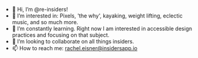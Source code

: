 - 👋 Hi, I’m @re-insiders!
- 👀 I’m interested in: Pixels, 'the why', kayaking, weight lifting, eclectic music, and so much more. 
- 🌱 I’m constantly learning. Right now I am interested in accessible design practices and focusing on that subject.
- 💞️ I’m looking to collaborate on all things insiders.
- 📫 How to reach me: rachel.eisner@insidersapp.io

<!---
re-insiders/re-insiders is a ✨ special ✨ repository because its `README.md` (this file) appears on your GitHub profile.
You can click the Preview link to take a look at your changes.
--->
